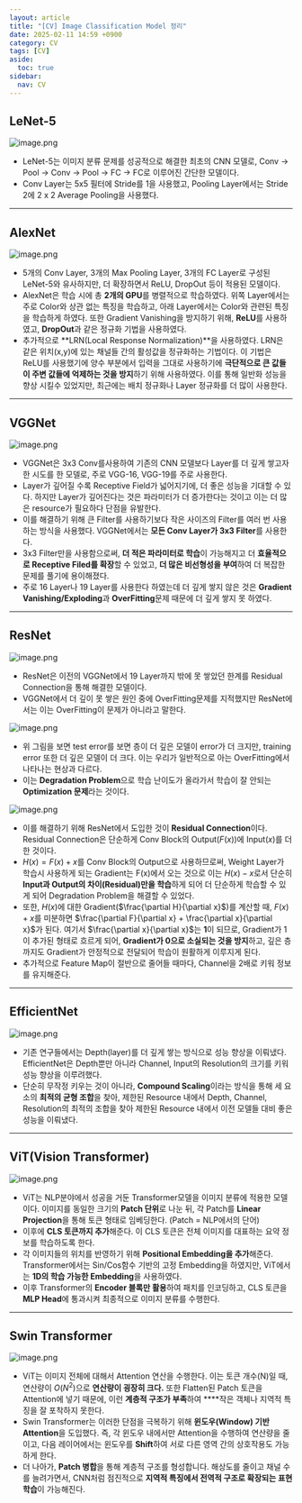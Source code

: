 ```yaml
---
layout: article
title: "[CV] Image Classification Model 정리"
date: 2025-02-11 14:59 +0900
category: CV
tags: [CV]
aside:
  toc: true
sidebar:
  nav: CV
---
```

## LeNet-5

![image.png](attachment:6f189c12-9438-45ec-b84c-8426b7b40e86:image.png)

- LeNet-5는 이미지 분류 문제를 성공적으로 해결한 최초의 CNN 모델로, Conv → Pool → Conv → Pool → FC → FC로 이루어진 간단한 모델이다.
- Conv Layer는 5x5 필터에 Stride를 1을 사용했고, Pooling Layer에서는 Stride 2에 2 x 2 Average Pooling을 사용했다.

---

## AlexNet

![image.png](attachment:4d75456b-3c0d-45ae-abb0-ed0dd7fd810e:image.png)

- 5개의 Conv Layer, 3개의 Max Pooling Layer, 3개의 FC Layer로 구성된 LeNet-5와 유사하지만, 더 확장하면서 ReLU, DropOut 등이 적용된 모델이다.
- AlexNet은 학습 시에 총 **2개의 GPU**를 병렬적으로 학습하였다. 위쪽 Layer에서는 주로 Color와 상관 없는 특징을 학습하고, 아래 Layer에서는 Color와 관련된 특징을 학습하게 하였다. 또한 Gradient Vanishing을 방지하기 위해, **ReLU**를 사용하였고, **DropOut**과 같은 정규화 기법을 사용하였다.
- 추가적으로 **LRN(Local Response Normalization)**을 사용하였다. LRN은 같은 위치(x,y)에 있는 채널들 간의 활성값을 정규화하는 기법이다.  이 기법은 ReLU를 사용했기에 양수 부분에서 입력을 그대로 사용하기에 **극단적으로 큰 값들이 주변 값들에 억제하는 것을 방지**하기 위해 사용하였다. 이를 통해 일반화 성능을 향상 시킬수 있었지만, 최근에는 배치 정규화나 Layer 정규화를 더 많이 사용한다.

---

## VGGNet

![image.png](attachment:c9f898cd-8923-4be0-8537-2bfad5216b0e:image.png)

- VGGNet은 3x3 Conv를사용하여  기존의 CNN 모델보다 Layer를 더 깊게 쌓고자한 시도를 한 모델로, 주로 VGG-16, VGG-19를 주로 사용한다.
- Layer가 깊어질 수록 Receptive Field가 넓어지기에, 더 좋은 성능을 기대할 수 있다.  하지만 Layer가 깊어진다는 것은 파라미터가 더 증가한다는 것이고 이는 더 많은 resource가 필요하다 단점을 유발한다.
- 이를 해결하기 위해 큰 Filter를 사용하기보다 작은 사이즈의 Filter를 여러 번 사용하는 방식을 사용했다. VGGNet에서는 **모든 Conv Layer가 3x3 Filter**를 사용한다.
- 3x3 Filter만을 사용함으로써, **더 적은 파라미터로 학습**이 가능해지고 더 **효율적으로 Receptive Filed를 확장**할 수 있었고, **더 많은 비선형성을 부여**하여 더 복잡한 문제를 풀기에 용이해졌다.
- 주로 16 Layer나 19 Layer를 사용한다 하였는데 더 깊게 쌓지 않은 것은 **Gradient Vanishing/Exploding**과 **OverFitting**문제 때문에 더 깊게 쌓지 못 하였다.

---

## ResNet

![image.png](attachment:8f1a9f36-b6db-4341-96c9-52a11d3a9618:image.png)

- ResNet은 이전의 VGGNet에서 19 Layer까지 밖에 못 쌓았던 한계를 Residual Connection을 통해 해결한 모델이다.
- VGGNet에서 더 깊이 못 쌓은 원인 중에 OverFitting문제를 지적했지만 ResNet에서는 이는 OverFitting이 문제가 아니라고 말한다.

![image.png](attachment:dbf5f06c-08b0-4c9d-a69f-b434a94d10ba:image.png)

- 위 그림을 보면 test error를 보면 층이 더 깊은 모델이 error가 더 크지만, training error 또한 더 깊은 모델이 더 크다. 이는 우리가 일반적으로 아는 OverFitting에서 나타나는 현상과 다르다.
- 이는 **Degradation Problem**으로 학습 난이도가 올라가서 학습이 잘 안되는 **Optimization 문제**라는 것이다.

![image.png](attachment:146f689e-4d14-4753-a113-d8fe57038a78:image.png)

- 이를 해결하기 위해 ResNet에서 도입한 것이 **Residual Connection**이다. Residual Connection은 단순하게 Conv Block의 Output($F(x)$)에 Input($x$)를 더한 것이다.
- $H(x) = F(x) + x$를 Conv Block의 Output으로 사용하므로써, Weight Layer가 학습시 사용하게 되는 Gradient는 F(x)에서 오는 것으로 이는 $H(x) - x$로서 단순히 **Input과 Output의 차이(Residual)만을 학습**하게 되어 더 단순하게 학습할 수 있게 되어 Degradation Problem을 해결할 수 있었다.
- 또한, $H(x)$에 대한 Gradient($\frac{\partial H}{\partial x}$)를 계산할 때, $F(x)+x$를 미분하면 $\frac{\partial F}{\partial x} + \frac{\partial x}{\partial x}$가 된다. 여기서 $\frac{\partial x}{\partial x}$는 **1**이 되므로, Gradient가 1이 추가된 형태로 흐르게 되어,  **Gradient가 0으로 소실되는 것을 방지**하고, 깊은 층까지도 Gradient가 안정적으로 전달되어 학습이 원활하게 이루지게 된다.
- 추가적으로 Feature Map이 절반으로 줄어들 때마다, Channel을 2배로 키워 정보를 유지해준다.

---

## EfficientNet

![image.png](attachment:a2bc2467-b8c7-4353-9358-d8c0ce58f329:image.png)

- 기존 연구들에서는 Depth(layer)를 더 깊게 쌓는 방식으로 성능 향상을 이뤄냈다. EfficientNet은 Depth뿐만 아니라 Channel, Input의 Resolution의 크기를 키워 성능 향상을 이루려했다.
- 단순히 무작정 키우는 것이 아니라, **Compound Scaling**이라는 방식을 통해 세 요소의 **최적의 균형 조합**을 찾아, 제한된 Resource 내에서 Depth, Channel, Resolution의 최적의 조합을 찾아 제한된 Resource 내에서 이전 모델들 대비 좋은 성능을 이뤄냈다.

---

## ViT(Vision Transformer)

![image.png](attachment:5ce12c3f-89b3-449f-8038-b9bd1291192e:image.png)

- ViT는 NLP분야에서 성공을 거둔 Transformer모델을 이미지 분류에 적용한 모델이다. 이미지를 동일한 크기의 **Patch 단위**로 나눈 뒤, 각 Patch를 **Linear Projection**을 통해 토큰 형태로 임베딩한다. (Patch = NLP에서의 단어)
- 이후에 **CLS 토큰까지 추가**해준다. 이 CLS 토큰은 전체 이미지를 대표하는 요약 정보를 학습하도록 한다.
- 각 이미지들의 위치를 반영하기 위해 **Positional Embedding을 추가**해준다. Transformer에서는 Sin/Cos함수 기반의 고정 Embedding을 하였지만, ViT에서는 **1D의 학습 가능한 Embedding**을 사용하였다.
- 이후 Transformer의 **Encoder 블록만 활용**하여 패치를 인코딩하고, CLS 토큰을 **MLP Head**에 통과시켜 최종적으로 이미지 분류를 수행한다.

---

## Swin Transformer

![image.png](attachment:950e218b-97da-41b7-b2f4-4a47ae472cc3:image.png)

- ViT는 이미지 전체에 대해서 Attention 연산을 수행한다. 이는 토큰 개수(N)일 때, 연산량이 $O(N^{2})$으로 **연산량이 굉장히 크다.** 또한 Flatten된 Patch 토큰을 Attention에 넣기 때문에, 이런 **계층적 구조가 부족**하여 ****작은 객체나 지역적 특징을 잘 포착하지 못한다.
- Swin Transformer는 이러한 단점을 극복하기 위해 **윈도우(Window) 기반 Attention**을 도입했다. 즉, 각 윈도우 내에서만 Attention을 수행하여 연산량을 줄이고, 다음 레이어에서는 윈도우를 **Shift**하여 서로 다른 영역 간의 상호작용도 가능하게 한다.
- 더 나아가, **Patch 병합**을 통해 계층적 구조를 형성합니다. 해상도를 줄이고 채널 수를 늘려가면서, CNN처럼 점진적으로 **지역적 특징에서 전역적 구조로 확장되는 표현 학습**이 가능해진다.